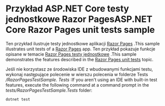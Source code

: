 # <a name="aspnet-core-razor-pages-unit-tests-sample"></a><span data-ttu-id="a0a51-101">Przykład ASP.NET Core testy jednostkowe Razor Pages</span><span class="sxs-lookup"><span data-stu-id="a0a51-101">ASP.NET Core Razor Pages unit tests sample</span></span>

<span data-ttu-id="a0a51-102">Ten przykład ilustruje testy jednostkowe aplikacji [Razor Pages](https://docs.microsoft.com/aspnet/core/mvc/razor-pages) .</span><span class="sxs-lookup"><span data-stu-id="a0a51-102">This sample illustrates unit tests of a [Razor Pages](https://docs.microsoft.com/aspnet/core/mvc/razor-pages) app.</span></span> <span data-ttu-id="a0a51-103">Ten przykład pokazuje funkcje opisane w temacie [Razor Pages testy jednostkowe](https://docs.microsoft.com/aspnet/core/test/razor-pages-tests) .</span><span class="sxs-lookup"><span data-stu-id="a0a51-103">This sample demonstrates the features described in the [Razor Pages unit tests](https://docs.microsoft.com/aspnet/core/test/razor-pages-tests) topic.</span></span>

<span data-ttu-id="a0a51-104">Jeśli nie korzystasz ze środowiska IDE z wbudowanymi funkcjami testu, wykonaj następujące polecenie w wierszu polecenia w folderze Tests */RazorPagesTestSample. Tests* :</span><span class="sxs-lookup"><span data-stu-id="a0a51-104">If you aren't using an IDE with built-in test features, execute the following command at a command prompt in the *tests/RazorPagesTestSample.Tests* folder:</span></span>

```console
dotnet test
```
